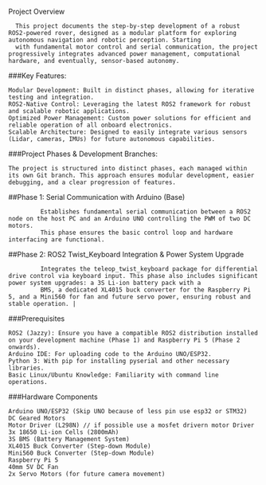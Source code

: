 Project Overview

      This project documents the step-by-step development of a robust ROS2-powered rover, designed as a modular platform for exploring autonomous navigation and robotic perception. Starting 
      with fundamental motor control and serial communication, the project progressively integrates advanced power management, computational hardware, and eventually, sensor-based autonomy.

###Key Features:

    Modular Development: Built in distinct phases, allowing for iterative testing and integration.
    ROS2-Native Control: Leveraging the latest ROS2 framework for robust and scalable robotic applications.
    Optimized Power Management: Custom power solutions for efficient and reliable operation of all onboard electronics.
    Scalable Architecture: Designed to easily integrate various sensors (Lidar, cameras, IMUs) for future autonomous capabilities.


###Project Phases & Development Branches:

    The project is structured into distinct phases, each managed within its own Git branch. This approach ensures modular development, easier debugging, and a clear progression of features.

  ##Phase 1: Serial Communication with Arduino (Base)
  
             Establishes fundamental serial communication between a ROS2 node on the host PC and an Arduino UNO controlling the PWM of two DC motors. 
             This phase ensures the basic control loop and hardware interfacing are functional.    

  ##Phase 2: ROS2 Twist_Keyboard Integration & Power System Upgrade
  
             Integrates the teleop_twist_keyboard package for differential drive control via keyboard input. This phase also includes significant power system upgrades: a 3S Li-ion battery pack with a 
             BMS, a dedicated XL4015 buck converter for the Raspberry Pi 5, and a Mini560 for fan and future servo power, ensuring robust and stable operation. |



###Prerequisites

    ROS2 (Jazzy): Ensure you have a compatible ROS2 distribution installed on your development machine (Phase 1) and Raspberry Pi 5 (Phase 2 onwards).
    Arduino IDE: For uploading code to the Arduino UNO/ESP32.
    Python 3: With pip for installing pyserial and other necessary libraries.
    Basic Linux/Ubuntu Knowledge: Familiarity with command line operations.

###Hardware Components

    Arduino UNO/ESP32 (Skip UNO because of less pin use esp32 or STM32)
    DC Geared Motors 
    Motor Driver (L298N) // if possible use a mosfet drivern motor Driver
    3x 18650 Li-ion Cells (2800mAh)
    3S BMS (Battery Management System)
    XL4015 Buck Converter (Step-down Module)
    Mini560 Buck Converter (Step-down Module)
    Raspberry Pi 5
    40mm 5V DC Fan
    2x Servo Motors (for future camera movement)

